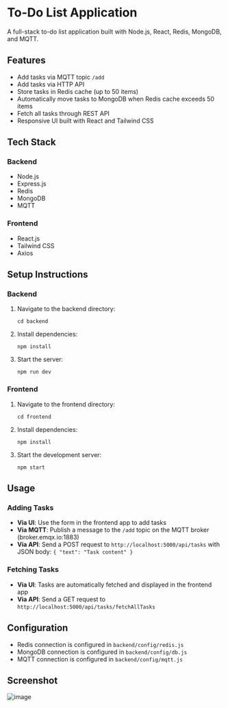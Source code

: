 # To-Do List Application

A full-stack to-do list application built with Node.js, React, Redis, MongoDB, and MQTT.

## Features

- Add tasks via MQTT topic `/add`
- Add tasks via HTTP API
- Store tasks in Redis cache (up to 50 items)
- Automatically move tasks to MongoDB when Redis cache exceeds 50 items
- Fetch all tasks through REST API
- Responsive UI built with React and Tailwind CSS

## Tech Stack

### Backend
- Node.js
- Express.js
- Redis
- MongoDB
- MQTT

### Frontend
- React.js
- Tailwind CSS
- Axios

## Setup Instructions

### Backend

1. Navigate to the backend directory:
   ```
   cd backend
   ```

2. Install dependencies:
   ```
   npm install
   ```

3. Start the server:
   ```
   npm run dev
   ```

### Frontend

1. Navigate to the frontend directory:
   ```
   cd frontend
   ```

2. Install dependencies:
   ```
   npm install
   ```

3. Start the development server:
   ```
   npm start
   ```

## Usage

### Adding Tasks

- **Via UI**: Use the form in the frontend app to add tasks
- **Via MQTT**: Publish a message to the `/add` topic on the MQTT broker (broker.emqx.io:1883)
- **Via API**: Send a POST request to `http://localhost:5000/api/tasks` with JSON body: `{ "text": "Task content" }`

### Fetching Tasks

- **Via UI**: Tasks are automatically fetched and displayed in the frontend app
- **Via API**: Send a GET request to `http://localhost:5000/api/tasks/fetchAllTasks`

## Configuration

- Redis connection is configured in `backend/config/redis.js`
- MongoDB connection is configured in `backend/config/db.js`
- MQTT connection is configured in `backend/config/mqtt.js` 

## Screenshot
![image](https://github.com/user-attachments/assets/75071c43-8669-4969-b3dd-b7badbf4b0f7)


